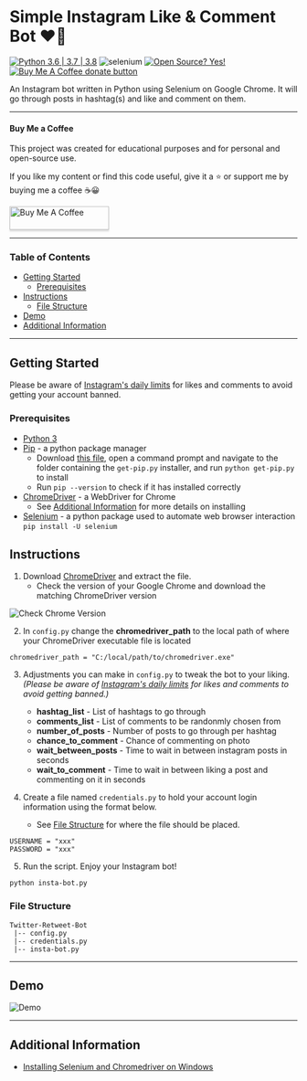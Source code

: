 # Simple Instagram Like & Comment Bot :heart::speech_balloon:

[![Python 3.6 | 3.7 | 3.8](https://img.shields.io/badge/python-3.6%20|%203.7%20|%203.8-yellowgreen)](https://www.python.org/downloads/release/python-385/)
![selenium](https://img.shields.io/badge/selenium-3.141.0-green)
[![Open Source? Yes!](https://badgen.net/badge/Open%20Source%20%3F/Yes%21/blue?icon=github)](https://github.com/Naereen/badges/)
<span class="badge-buymeacoffee"><a href="https://www.buymeacoffee.com/awu2303" title="Donate to this project using Buy Me A Coffee"><img src="https://img.shields.io/badge/buy%20me%20a%20coffee-donate-yellow.svg" alt="Buy Me A Coffee donate button" /></a>
</span>

An Instagram bot written in Python using Selenium on Google Chrome. It will go through posts in hashtag(s) and like and comment on them.

---

#### Buy Me a Coffee

This project was created for educational purposes and for personal and open-source use.

If you like my content or find this code useful, give it a :star: or support me by buying me a coffee :coffee::grinning:

<a href="https://www.buymeacoffee.com/awu2303" target="_blank"><img src="https://www.buymeacoffee.com/assets/img/custom_images/orange_img.png" alt="Buy Me A Coffee" style="height: 41px !important;width: 174px !important;box-shadow: 0px 3px 2px 0px rgba(190, 190, 190, 0.5) !important;-webkit-box-shadow: 0px 3px 2px 0px rgba(190, 190, 190, 0.5) !important;" ></a>

---

### Table of Contents

- [Getting Started](#getting-started)
    - [Prerequisites](#prerequisites)
- [Instructions](#instructions)
    - [File Structure](#file-structure)
- [Demo](#demo)
- [Additional Information](#additional-information)

---

## Getting Started

Please be aware of [Instagram's daily limits](https://socialpros.co/instagram-daily-limits#Instagram%E2%80%99s_Daily_Limits_in_2020) for likes and comments to avoid getting your account banned.

### Prerequisites

- [Python 3](https://www.python.org/downloads/)
- [Pip](https://pypi.org/project/pip/) - a python package manager
    - Download [this file](https://bootstrap.pypa.io/get-pip.py), open a command prompt and navigate to the folder containing the `get-pip.py` installer, and run `python get-pip.py` to install
    - Run `pip --version` to check if it has installed correctly
- [ChromeDriver](https://chromedriver.chromium.org/downloads) - a WebDriver for Chrome
    - See [Additional Information](#additional-information) for more details on installing
- [Selenium](https://pypi.org/project/selenium/) - a python package used to automate web browser interaction
    `pip install -U selenium`

## Instructions

1. Download [ChromeDriver](https://chromedriver.chromium.org/downloads) and extract the file.
    - Check the version of your Google Chrome and download the matching ChromeDriver version

![Check Chrome Version](https://media.giphy.com/media/UWP6UbIKLFcEH1bd1B/giphy.gif)

2. In `config.py` change the **chromedriver_path** to the local path of where your ChromeDriver executable file is located

```
chromedriver_path = "C:/local/path/to/chromedriver.exe"
```

3. Adjustments you can make in `config.py` to tweak the bot to your liking. *(Please be aware of [Instagram's daily limits](https://socialpros.co/instagram-daily-limits#Instagram%E2%80%99s_Daily_Limits_in_2020) for likes and comments to avoid getting banned.)*
    - **hashtag_list** - List of hashtags to go through
    - **comments_list** - List of comments to be randonmly chosen from
    - **number_of_posts** - Number of posts to go through per hashtag
    - **chance_to_comment** - Chance of commenting on photo
    - **wait_between_posts** - Time to wait in between instagram posts in seconds
    - **wait_to_comment** - Time to wait in between liking a post and commenting on it in seconds


4. Create a file named `credentials.py` to hold your account login information using the format below.
    - See [File Structure](#file-structure) for where the file should be placed.

```
USERNAME = "xxx"
PASSWORD = "xxx"
```

5. Run the script. Enjoy your Instagram bot!
```
python insta-bot.py
```

### File Structure

```
Twitter-Retweet-Bot
 |-- config.py
 |-- credentials.py
 |-- insta-bot.py
```

---

## Demo

![Demo](https://media.giphy.com/media/S8fLGEDnWACMJOswye/giphy.gif)

---

## Additional Information

- [Installing Selenium and Chromedriver on Windows](https://medium.com/@patrick.yoho11/installing-selenium-and-chromedriver-on-windows-e02202ac2b08)
